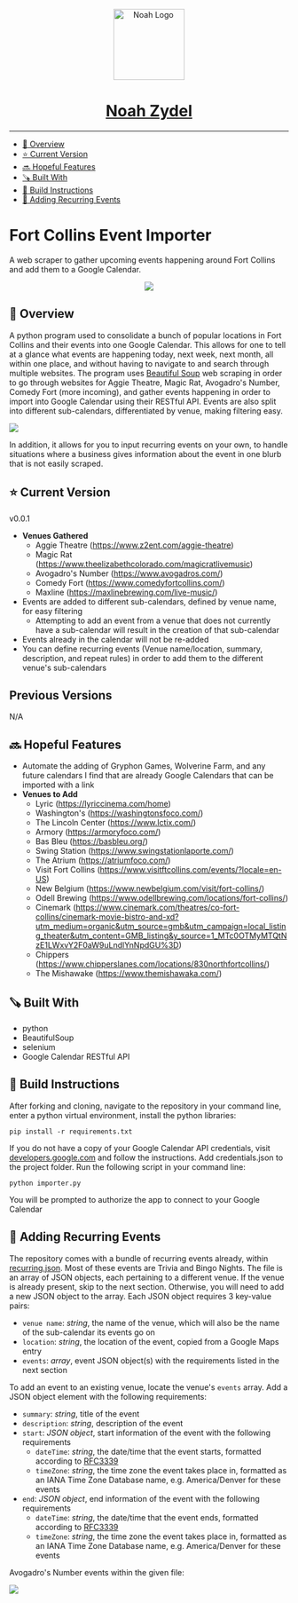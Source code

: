 <p align="center">
  <a href="https://noahzydel.com">
    <img alt="Noah Logo" height="128" src="./.github/resources/NoahLogo.svg">
    <h1 align="center">Noah Zydel</h1>
  </a>
</p>

---

- [📖 Overview](#-overview)
- [⭐️ Current Version](#-current-version)
- [🔜 Hopeful Features](#-hopeful-features)
- [🪚 Built With](#-built-with)
- [🔨 Build Instructions](#-build-instructions)
- [🔄 Adding Recurring Events](#-adding-recurring-events)

# Fort Collins Event Importer
A web scraper to gather upcoming events happening around Fort Collins and add them to a Google Calendar.
<p align="center">
<img src="./.github/resources/full-calendar-example.png">
</p>

## 📖 Overview
A python program used to consolidate a bunch of popular locations in Fort Collins and their events into one Google Calendar. This allows for one to tell at a glance what events are happening today, next week, next month, all within one place, and without having to navigate to and search through multiple websites. The program uses [Beautiful Soup](https://www.crummy.com/software/BeautifulSoup/bs4/doc/) web scraping in order to go through websites for Aggie Theatre, Magic Rat, Avogadro's Number, Comedy Fort (more incoming), and gather events happening in order to import into Google Calendar using their RESTful API. Events are also split into different sub-calendars, differentiated by venue, making filtering easy.

<img src="./.github/resources/subcalendar.png">

In addition, it allows for you to input recurring events on your own, to handle situations where a business gives information about the event in one blurb that is not easily scraped. 

## ⭐️ Current Version
v0.0.1
- **Venues Gathered**
  - Aggie Theatre (https://www.z2ent.com/aggie-theatre)
  - Magic Rat (https://www.theelizabethcolorado.com/magicratlivemusic)
  - Avogadro's Number (https://www.avogadros.com/)
  - Comedy Fort (https://www.comedyfortcollins.com/)
  - Maxline (https://maxlinebrewing.com/live-music/)
- Events are added to different sub-calendars, defined by venue name, for easy filtering
  - Attempting to add an event from a venue that does not currently have a sub-calendar will result in the creation of that sub-calendar
- Events already in the calendar will not be re-added
- You can define recurring events (Venue name/location, summary, description, and repeat rules) in order to add them to the different venue's sub-calendars
  
## Previous Versions
N/A

## 🔜 Hopeful Features
- Automate the adding of Gryphon Games, Wolverine Farm, and any future calendars I find that are already Google Calendars that can be imported with a link
- **Venues to Add**
  - Lyric (https://lyriccinema.com/home)
  - Washington's (https://washingtonsfoco.com/)
  - The Lincoln Center (https://www.lctix.com/)
  - Armory (https://armoryfoco.com/)
  - Bas Bleu (https://basbleu.org/)
  - Swing Station (https://www.swingstationlaporte.com/)
  - The Atrium (https://atriumfoco.com/)
  - Visit Fort Collins (https://www.visitftcollins.com/events/?locale=en-US)
  - New Belgium (https://www.newbelgium.com/visit/fort-collins/)
  - Odell Brewing (https://www.odellbrewing.com/locations/fort-collins/)
  - Cinemark (https://www.cinemark.com/theatres/co-fort-collins/cinemark-movie-bistro-and-xd?utm_medium=organic&utm_source=gmb&utm_campaign=local_listing_theater&utm_content=GMB_listing&y_source=1_MTc0OTMyMTQtNzE1LWxvY2F0aW9uLndlYnNpdGU%3D)
  - Chippers (https://www.chipperslanes.com/locations/830northfortcollins/)
  - The Mishawake (https://www.themishawaka.com/)
  
## 🪚 Built With
- python
- BeautifulSoup
- selenium
- Google Calendar RESTful API

## 🔨 Build Instructions
After forking and cloning, navigate to the repository in your command line, enter a python virtual environment, install the python libraries:
```
pip install -r requirements.txt
```
If you do not have a copy of your Google Calendar API credentials, visit [developers.google.com](https://developers.google.com/workspace/guides/create-credentials) and follow the instructions.
Add credentials.json to the project folder.
Run the following script in your command line:
```
python importer.py
```
You will be prompted to authorize the app to connect to your Google Calendar

## 🔄 Adding Recurring Events
The repository comes with a bundle of recurring events already, within [recurring.json](/recurring.json). Most of these events are Trivia and Bingo Nights. The file is an array of JSON objects, each pertaining to a different venue. If the venue is already present, skip to the next section. Otherwise, you will need to add a new JSON object to the array. Each JSON object requires 3 key-value pairs:
- `venue name`: _string_, the name of the venue, which will also be the name of the sub-calendar its events go on
- `location`:   _string_, the location of the event, copied from a Google Maps entry
- `events`:     _array_,  event JSON object(s) with the requirements listed in the next section


To add an event to an existing venue, locate the venue's `events` array. Add a JSON object element with the following requirements:
- `summary`:     _string_,      title of the event
- `description`: _string_,      description of the event
- `start`:      _JSON object_, start information of the event with the following requirements
  - `dateTime`: _string_, the date/time that the event starts, formatted according to [RFC3339](https://www.rfc-editor.org/rfc/rfc3339)
  - `timeZone`: _string_, the time zone the event takes place in, formatted as an IANA Time Zone Database name, e.g. America/Denver for these events
- `end`:      _JSON object_, end information of the event with the following requirements
  - `dateTime`: _string_, the date/time that the event ends, formatted according to [RFC3339](https://www.rfc-editor.org/rfc/rfc3339)
  - `timeZone`: _string_, the time zone the event takes place in, formatted as an IANA Time Zone Database name, e.g. America/Denver for these events

Avogadro's Number events within the given file:

<img src="./.github/resources/recurring-example.png">